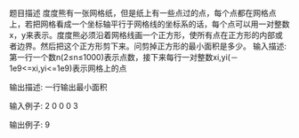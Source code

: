 题目描述
度度熊有一张网格纸，但是纸上有一些点过的点，每个点都在网格点上，若把网格看成一个坐标轴平行于网格线的坐标系的话，每个点可以用一对整数x，y来表示。度度熊必须沿着网格线画一个正方形，使所有点在正方形的内部或者边界。然后把这个正方形剪下来。问剪掉正方形的最小面积是多少。 
输入描述:
第一行一个数n(2≤n≤1000)表示点数，接下来每行一对整数xi,yi(－1e9<=xi,yi<=1e9)表示网格上的点


输出描述:
一行输出最小面积

输入例子:
2
0 0
0 3

输出例子:
9